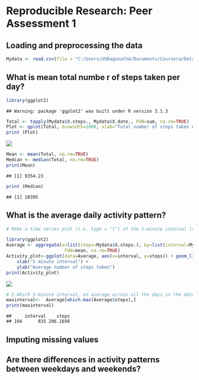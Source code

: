 # Reproducible Research: Peer Assessment 1
 

## Loading and preprocessing the data

```r
Mydata <- read.csv(file = "C:/Users/USRagunathA/Documents/Coursera/Data Science courses/Reproducible Research/RepData_PeerAssessment1/activity.csv ", header=TRUE, sep=",", quote="")
```

## What is mean total numbe r of steps taken per day?

```r
library(ggplot2)
```

```
## Warning: package 'ggplot2' was built under R version 3.1.3
```

```r
Total <- tapply(Mydata$X.steps., Mydata$X.date., FUN=sum, na.rm=TRUE)
Plot <- qplot(Total, binwidth=1000, xlab="Total number of steps taken each day")
print (Plot)
```

![](PA1_template_files/figure-html/mean-1.png) 

```r
Mean <- mean(Total, na.rm=TRUE)
Median <- median(Total, na.rm=TRUE)
print(Mean)
```

```
## [1] 9354.23
```

```r
print (Median)
```

```
## [1] 10395
```

## What is the average daily activity pattern?


```r
# Make a time series plot (i.e. type = "l") of the 5-minute interval (x-axis) and the average number of steps taken, averaged across all days (y-axis)

library(ggplot2)
Average <- aggregate(x=list(steps=Mydata$X.steps.), by=list(interval=Mydata$X.interval.),
                      FUN=mean, na.rm=TRUE)
Activity_plot<-ggplot(data=Average, aes(x=interval, y=steps)) + geom_line() +
    xlab("5 minute interval") +
    ylab("Average number of steps taken")
print(Activity_plot)
```

![](PA1_template_files/figure-html/activitypattern-1.png) 

```r
# 2.Which 5-minute interval, on average across all the days in the dataset, contains the maximum number of steps?
maxinterval<-  Average[which.max(Average$steps),]
print(maxinterval)
```

```
##     interval    steps
## 104      835 206.1698
```

## Imputing missing values



## Are there differences in activity patterns between weekdays and weekends?
